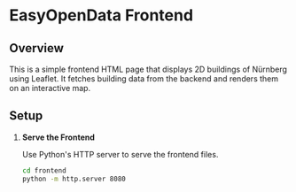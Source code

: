 # EasyOpenData Frontend

## Overview

This is a simple frontend HTML page that displays 2D buildings of Nürnberg using Leaflet. It fetches building data from the backend and renders them on an interactive map.

## Setup

1. **Serve the Frontend**

   Use Python's HTTP server to serve the frontend files.

   ```bash
   cd frontend
   python -m http.server 8080

